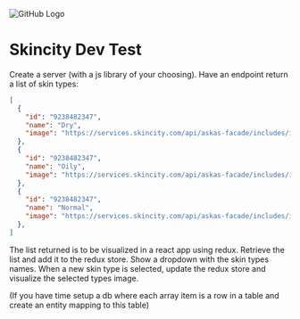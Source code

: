 ![GitHub Logo](https://skincity.se/themes/skincity_ver2.0/design/bilder/butik/logo_skincity.svg)

# Skincity Dev Test

Create a server (with a js library of your choosing). Have an endpoint return a list of skin types: 

```json
[
  {
    "id": "9238482347",
    "name": "Dry",
    "image": "https://services.skincity.com/api/askas-facade/includes/images/general/1512547141D7qEO.jpg"
  },
  {
    "id": "9238482347",
    "name": "Oily",
    "image": "https://services.skincity.com/api/askas-facade/includes/images/general/1512547136QFFLd.jpg"
  },
  {
    "id": "9238482347",
    "name": "Normal",
    "image": "https://services.skincity.com/api/askas-facade/includes/images/general/1512547130yNABP.jpg"
  },
]
``` 

The list returned is to be visualized in a react app using redux. Retrieve the list and add it to the redux store. Show a dropdown with the skin types names. When a new skin type is selected, update the redux store and visualize the selected types image. 

(If you have time setup a db where each array item is a row in a table and create an entity mapping to this table)
